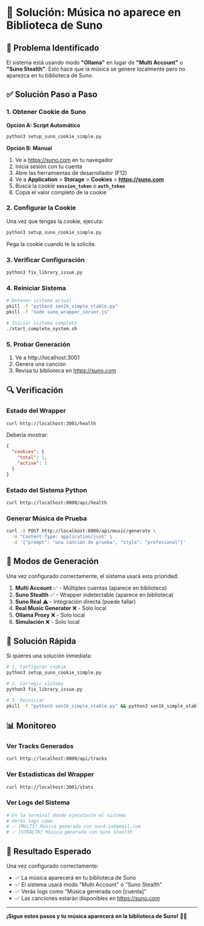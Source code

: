 # 🔧 Solución: Música no aparece en Biblioteca de Suno

## 🎯 Problema Identificado

El sistema está usando modo **"Ollama"** en lugar de **"Multi Account"** o **"Suno Stealth"**. Esto hace que la música se genere localmente pero no aparezca en tu biblioteca de Suno.

## ✅ Solución Paso a Paso

### 1. Obtener Cookie de Suno

**Opción A: Script Automático**
```bash
python3 setup_suno_cookie_simple.py
```

**Opción B: Manual**
1. Ve a https://suno.com en tu navegador
2. Inicia sesión con tu cuenta
3. Abre las herramientas de desarrollador (F12)
4. Ve a **Application** > **Storage** > **Cookies** > **https://suno.com**
5. Busca la cookie **`session_token`** o **`auth_token`**
6. Copia el valor completo de la cookie

### 2. Configurar la Cookie

Una vez que tengas la cookie, ejecuta:
```bash
python3 setup_suno_cookie_simple.py
```

Pega la cookie cuando te la solicite.

### 3. Verificar Configuración

```bash
python3 fix_library_issue.py
```

### 4. Reiniciar Sistema

```bash
# Detener sistema actual
pkill -f "python3 son1k_simple_stable.py"
pkill -f "node suno_wrapper_server.js"

# Iniciar sistema completo
./start_complete_system.sh
```

### 5. Probar Generación

1. Ve a http://localhost:3001
2. Genera una canción
3. Revisa tu biblioteca en https://suno.com

## 🔍 Verificación

### Estado del Wrapper
```bash
curl http://localhost:3001/health
```

Debería mostrar:
```json
{
  "cookies": {
    "total": 1,
    "active": 1
  }
}
```

### Estado del Sistema Python
```bash
curl http://localhost:8000/api/health
```

### Generar Música de Prueba
```bash
curl -X POST http://localhost:8000/api/music/generate \
  -H "Content-Type: application/json" \
  -d '{"prompt": "una canción de prueba", "style": "profesional"}'
```

## 🎵 Modos de Generación

Una vez configurado correctamente, el sistema usará esta prioridad:

1. **Multi Account** ✅ - Múltiples cuentas (aparece en biblioteca)
2. **Suno Stealth** ✅ - Wrapper indetectable (aparece en biblioteca)
3. **Suno Real** ⚠️ - Integración directa (puede fallar)
4. **Real Music Generator** ❌ - Solo local
5. **Ollama Proxy** ❌ - Solo local
6. **Simulación** ❌ - Solo local

## 🚨 Solución Rápida

Si quieres una solución inmediata:

```bash
# 1. Configurar cookie
python3 setup_suno_cookie_simple.py

# 2. Corregir sistema
python3 fix_library_issue.py

# 3. Reiniciar
pkill -f "python3 son1k_simple_stable.py" && python3 son1k_simple_stable.py &
```

## 📊 Monitoreo

### Ver Tracks Generados
```bash
curl http://localhost:8000/api/tracks
```

### Ver Estadísticas del Wrapper
```bash
curl http://localhost:3001/stats
```

### Ver Logs del Sistema
```bash
# En la terminal donde ejecutaste el sistema
# Verás logs como:
# ✅ [MULTI] Música generada con nov4-ix@gmail.com
# ✅ [STEALTH] Música generada con Suno Stealth
```

## 🎉 Resultado Esperado

Una vez configurado correctamente:

- ✅ La música aparecerá en tu biblioteca de Suno
- ✅ El sistema usará modo "Multi Account" o "Suno Stealth"
- ✅ Verás logs como "Música generada con [cuenta]"
- ✅ Las canciones estarán disponibles en https://suno.com

---

**¡Sigue estos pasos y tu música aparecerá en la biblioteca de Suno!** 🎵✨







